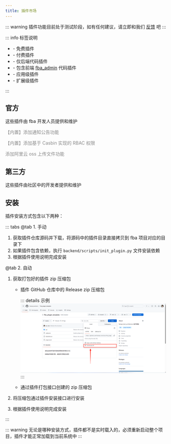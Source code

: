 ```yaml
---
title: 插件市场
---
```


::: warning
插件功能目前处于测试阶段，如有任何建议，请立即和我们 [反馈](https://discord.com/channels/1185035164577972344/1349951379560599572)
吧
:::

::: info 标签说明

- <Badge type="info" text="free" /> - 免费插件
- <Badge type="danger" text="pay" /> - 付费插件
- <Badge type="tip" text="fba" /> - 仅后端代码插件
- <Badge text="fba + vben" color="#c178ec"/> - 包含前端 [fba_admin](https://github.com/fastapi-practices/fba_admin) 代码插件 <Badge type="warning" text="暂无此计划" />
- <Badge text="app" color="#ff9900"/> - 应用级插件
- <Badge text="extra" color="#11aa00"/> - 扩展级插件

:::

## 官方

这些插件由 fba 开发人员提供和维护

<CardGrid>
  <Card icon="fe:notice-active" title="通知公告">
    <p style="color: #898989;">【内置】添加通知公告功能</p>
    <span>
    <Badge type="info" text="free" />
    <Badge type="tip" text="fba" />
    <Badge text="extra" color="#11aa00"/>
    </span>
  </Card>
  <Card icon="solar:user-check-bold" title="Casbin-RBAC">
    <p style="color: #898989;">【内置】添加基于 Casbin 实现的 RBAC 权限</p>
    <span>
    <Badge type="info" text="free" />
    <Badge type="tip" text="fba" />
    <Badge text="extra" color="#11aa00"/>
    </span>
  </Card>
  <LinkCard icon="ant-design:aliyun-outlined" title="阿里云 oss" href="https://github.com/fastapi-practices/fba_aliyun_oss">
    <p style="color: #898989;">添加阿里云 oss 上传文件功能</p>
    <span>
    <Badge type="info" text="free" />
    <Badge type="tip" text="fba" />
    <Badge text="extra" color="#11aa00"/>
    </span>
  </LinkCard>
</CardGrid>

## 第三方

这些插件由社区中的开发者提供和维护

<CardGrid>
  <Card title="空">
  </Card>
</CardGrid>

## 安装

插件安装方式包含以下两种：

::: tabs
@tab 1. 手动

1. 获取插件仓库源码并下载，将源码中的插件目录直接拷贝到 fba 项目对应的目录下
2. 如果插件包含依赖，执行 `backend/scripts/init_plugin.py` 文件安装依赖
3. 根据插件使用说明完成安装

@tab 2. 自动

1. 获取打包好的插件 zip 压缩包

    - 插件 GitHub 仓库中的 Release zip 压缩包

      ::: details 示例
      ![cg1](/images/plugin_zip.png)
      :::

    - 通过插件打包接口创建的 zip 压缩包

2. 将压缩包通过插件安装接口进行安装
3. 根据插件使用说明完成安装

:::

::: warning
无论是哪种安装方式，插件都不是实时载入的，必须重新启动整个项目，插件才能正常加载到当前系统中
:::
